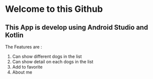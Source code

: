 # Welcome to this Github

## This App is develop using Android Studio and Kotlin

The Features are :
1. Can show different dogs in the list
2. Can show detail on each dogs in the list
3. Add to favorite
4. About me
